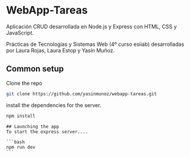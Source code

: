# WebApp-Tareas
Aplicación CRUD desarrollada en Node.js y Express con HTML, CSS y JavaScript.

Prácticas de Tecnologías y Sistemas Web (4º curso esiiab) desarrolladas por Laura Rojas, Laura Estop y Yasín Muñoz.
## Common setup

Clone the repo 

```bash
git clone https://github.com/yasinmunoz/webapp-tareas.git
```
install the dependencies for the server.

```bash
npm install
```
``````
## Launching the app
To start the express server....

```bash
npm run dev
```
